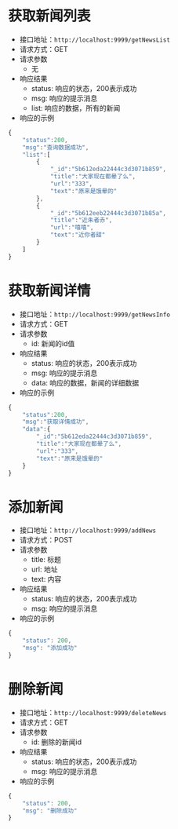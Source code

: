 # 获取新闻列表

+ 接口地址：`http://localhost:9999/getNewsList`
+ 请求方式：GET
+ 请求参数
  + 无
+ 响应结果
  + status: 响应的状态，200表示成功
  + msg: 响应的提示消息
  + list: 响应的数据，所有的新闻
+ 响应的示例

```js
{
    "status":200,
    "msg":"查询数据成功",
    "list":[
        {
            "_id":"5b612eda22444c3d3071b859",
            "title":"大家现在都晕了么",
            "url":"333",
            "text":"原来是饿晕的"
        },
        {
            "_id":"5b612eeb22444c3d3071b85a",
            "title":"近朱者赤",
            "url":"嘻嘻",
            "text":"近你者甜"
        }
    ]
}
```



# 获取新闻详情

- 接口地址：`http://localhost:9999/getNewsInfo`
- 请求方式：GET
- 请求参数
  - id: 新闻的id值
- 响应结果
  - status: 响应的状态，200表示成功
  - msg: 响应的提示消息
  - data: 响应的数据，新闻的详细数据
- 响应的示例

```js
{
    "status":200,
    "msg":"获取详情成功",
    "data":{
        "_id":"5b612eda22444c3d3071b859",
        "title":"大家现在都晕了么",
        "url":"333",
        "text":"原来是饿晕的"
    }
}
```

# 添加新闻

- 接口地址：`http://localhost:9999/addNews`
- 请求方式：POST
- 请求参数
  - title: 标题
  - url: 地址
  - text: 内容
- 响应结果
  - status: 响应的状态，200表示成功
  - msg: 响应的提示消息
- 响应的示例

```js
{
    "status": 200,
    "msg": "添加成功"
}
```

# 删除新闻

- 接口地址：`http://localhost:9999/deleteNews`
- 请求方式：GET
- 请求参数
  - id: 删除的新闻id
- 响应结果
  - status: 响应的状态，200表示成功
  - msg: 响应的提示消息
- 响应的示例

```js
{
    "status": 200,
    "msg": "删除成功"
}
```

